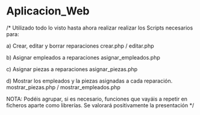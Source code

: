 # Aplicacion_Web
/*
Utilizado todo lo visto hasta ahora realizar realizar los Scripts necesarios para:

a) Crear, editar y borrar reparaciones crear.php / editar.php

b) Asignar empleados a reparaciones asignar_empleados.php

c) Asignar piezas a reparaciones asignar_piezas.php

d) Mostrar los empleados y la piezas asignadas a cada reparación. mostrar_piezas.php / mostrar_empleados.php

NOTA: Podéis agrupar, si es necesario, funciones que vayáis a repetir en ficheros aparte como librerías. Se valorará positivamente la presentación
*/